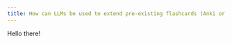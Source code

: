 ```yaml
---
title: How can LLMs be used to extend pre-existing flashcards (Anki or otherwise) to push our understanding and facilitate learning?
---
```

Hello there!
